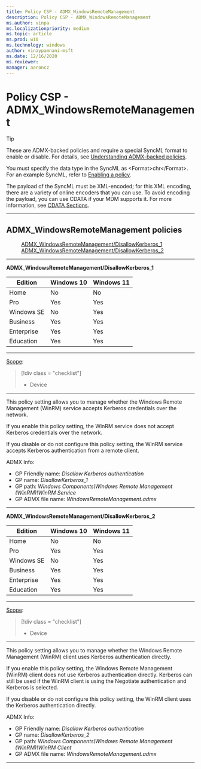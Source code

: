 ```yaml
---
title: Policy CSP - ADMX_WindowsRemoteManagement
description: Policy CSP - ADMX_WindowsRemoteManagement
ms.author: vinpa
ms.localizationpriority: medium
ms.topic: article
ms.prod: w10
ms.technology: windows
author: vinaypamnani-msft
ms.date: 12/16/2020
ms.reviewer:
manager: aaroncz
---
```


# Policy CSP - ADMX_WindowsRemoteManagement
>[!TIP]
> These are ADMX-backed policies and require a special SyncML format to enable or disable. For details, see [Understanding ADMX-backed policies](../understanding-admx-backed-policies.md).
>
> You must specify the data type in the SyncML as &lt;Format&gt;chr&lt;/Format&gt;. For an example SyncML, refer to [Enabling a policy](../understanding-admx-backed-policies.md#enabling-a-policy).
>
> The payload of the SyncML must be XML-encoded; for this XML encoding, there are a variety of online encoders that you can use. To avoid encoding the payload, you can use CDATA if your MDM supports it. For more information, see [CDATA Sections](http://www.w3.org/TR/REC-xml/#sec-cdata-sect).


<hr/>

<!--Policies-->
## ADMX_WindowsRemoteManagement policies

<dl>
  <dd>
    <a href="#admx-windowsremotemanagement-disallowkerberos-1">ADMX_WindowsRemoteManagement/DisallowKerberos_1</a>
  </dd>
  <dd>
    <a href="#admx-windowsremotemanagement-disallowkerberos-2">ADMX_WindowsRemoteManagement/DisallowKerberos_2</a>
  </dd>
</dl>


<hr/>

<!--Policy-->
<a href="" id="admx-windowsremotemanagement-disallowkerberos-1"></a>**ADMX_WindowsRemoteManagement/DisallowKerberos_1**

<!--SupportedSKUs-->

|Edition|Windows 10|Windows 11|
|--- |--- |--- |
|Home|No|No|
|Pro|Yes|Yes|
|Windows SE|No|Yes|
|Business|Yes|Yes|
|Enterprise|Yes|Yes|
|Education|Yes|Yes|


<!--/SupportedSKUs-->
<hr/>

<!--Scope-->
[Scope](./policy-configuration-service-provider.md#policy-scope):

> [!div class = "checklist"]
> * Device

<hr/>

<!--/Scope-->
<!--Description-->
This policy setting allows you to manage whether the Windows Remote Management (WinRM) service accepts Kerberos credentials over the network.

If you enable this policy setting, the WinRM service does not accept Kerberos credentials over the network.

If you disable or do not configure this policy setting, the WinRM service accepts Kerberos authentication from a remote client.

<!--/Description-->


<!--ADMXBacked-->
ADMX Info:
-   GP Friendly name: *Disallow Kerberos authentication*
-   GP name: *DisallowKerberos_1*
-   GP path: *Windows Components\Windows Remote Management (WinRM)\WinRM Service*
-   GP ADMX file name: *WindowsRemoteManagement.admx*

<!--/ADMXBacked-->
<!--/Policy-->

<hr/>

<!--Policy-->
<a href="" id="admx-windowsremotemanagement-disallowkerberos-2"></a>**ADMX_WindowsRemoteManagement/DisallowKerberos_2**

<!--SupportedSKUs-->

|Edition|Windows 10|Windows 11|
|--- |--- |--- |
|Home|No|No|
|Pro|Yes|Yes|
|Windows SE|No|Yes|
|Business|Yes|Yes|
|Enterprise|Yes|Yes|
|Education|Yes|Yes|


<!--/SupportedSKUs-->
<hr/>

<!--Scope-->
[Scope](./policy-configuration-service-provider.md#policy-scope):

> [!div class = "checklist"]
> * Device

<hr/>

<!--/Scope-->
<!--Description-->
This policy setting allows you to manage whether the Windows Remote Management (WinRM) client uses Kerberos authentication directly.

If you enable this policy setting, the Windows Remote Management (WinRM) client does not use Kerberos authentication directly. Kerberos can still be used if the WinRM client is using the Negotiate authentication and Kerberos is selected.

If you disable or do not configure this policy setting, the WinRM client uses the Kerberos authentication directly.

<!--/Description-->


<!--ADMXBacked-->
ADMX Info:
-   GP Friendly name: *Disallow Kerberos authentication*
-   GP name: *DisallowKerberos_2*
-   GP path: *Windows Components\Windows Remote Management (WinRM)\WinRM Client*
-   GP ADMX file name: *WindowsRemoteManagement.admx*

<!--/ADMXBacked-->
<!--/Policy-->
<hr/>



<!--/Policies-->